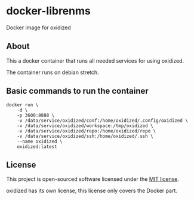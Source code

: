 # docker-librenms
Docker image for oxidized

## About

This a docker container that runs all needed services for using oxidized.

The container runs on debian stretch.

## Basic commands to run the container


	docker run \
        -d \
        -p 3600:8888 \
        -v /data/service/oxidized/conf:/home/oxidized/.config/oxidized \
        -v /data/service/oxidized/workspace:/tmp/oxidized \
        -v /data/service/oxidized/repo:/home/oxidized/repo \
        -v /data/service/oxidized/ssh:/home/oxidized/.ssh \
        --name oxidized \
        oxidized:latest

## License

This project is open-sourced software licensed under the [MIT license](http://opensource.org/licenses/MIT).

oxidized has its own license, this license only covers the Docker part.
